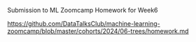 Submission to ML Zoomcamp Homework for Week6

https://github.com/DataTalksClub/machine-learning-zoomcamp/blob/master/cohorts/2024/06-trees/homework.md
